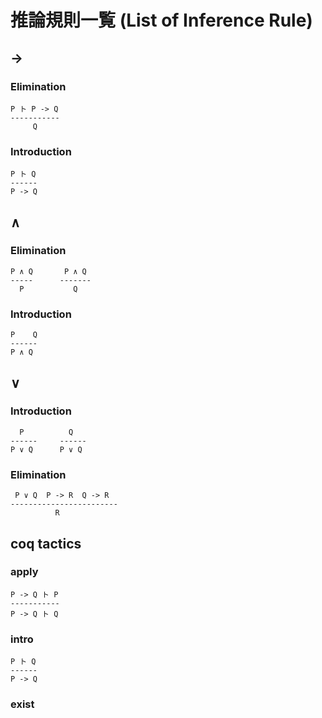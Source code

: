 # 推論規則一覧 (List of Inference Rule)

## ->
### Elimination

```
P ト P -> Q
-----------
     Q 
```

### Introduction

```
P ト Q
------
P -> Q
```

## ∧
### Elimination 

```
P ∧ Q       P ∧ Q
-----      -------
  P           Q
```

### Introduction

```
P    Q
------
P ∧ Q
```

## ∨
### Introduction

```
  P          Q
------     ------
P ∨ Q      P ∨ Q
```

### Elimination

```
 P ∨ Q  P -> R  Q -> R
------------------------
          R
```

## coq tactics
### apply
```
P -> Q ト P
-----------
P -> Q ト Q
```

### intro
```
P ト Q
------
P -> Q
```

### exist 
```

```